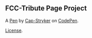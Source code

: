 FCC-Tribute Page Project
------------------------


A [Pen](https://codepen.io/Cap-Stryker/pen/LYgZdbP) by [Cap-Stryker](https://codepen.io/Cap-Stryker) on [CodePen](https://codepen.io).

[License](https://codepen.io/license/pen/LYgZdbP).